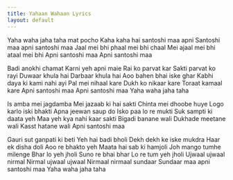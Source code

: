 ```yaml
---
title: Yahaan Wahaan Lyrics
layout: default
---
```

Yaha waha jaha taha mat pocho
Kaha kaha hai santoshi maa apni
Santoshi maa apni santoshi maa
Jaal mei bhi phaal mei bhi chaal
Mei ajaal mei bhi ataal mei bhi
Apni santoshi maa
Apni santoshi maa

Badi anokhi chamat
Karni yeh apni maie
Rai ko parvat kar
Sakti parvat ko rayi
Duwaar khula hai
Darbaar khula hai
Aoo bahen bhai iske ghar
Kabhi daya ki kami nahi ayi
Pal mei nihaal kare
Dukh ko nikaar kare
Toraat kamaal kare
Apni santoshi maa
Apni santoshi maa
Yaha waha jaha taha

Is amba mei jagdamba
Mei jazaab ki hai sakti
Chinta mei dhoobe huye
Logo karlo iski bhakti
Apna jeewan saup do
Isko paa lo re mukti
Suk sampti ki daata yeh
Maa yeh kya nahi kaar sakti
Bigadi banane wali
Dukhade meetane wali
Kasst hatane wali
Apni santoshi maa

Gauri sut ganpati ki beti
Yeh hai badi bholi
Dekh dekh ke iske mukdra
Haar ek disha doli
Aoo re bhakto yeh
Maata hai sab ki hamjoli
Joh mango tumhe milenge
Bhar lo yeh jholi
Suno re bhai bhar
Lo re tum yeh jholi
Ujwaal ujwaal nirmal
Nirmal ujwaal ujwaal
Nirmaal nirmaal sundaar
Sundaar maa apni santoshi maa
Yaha waha jaha taha
